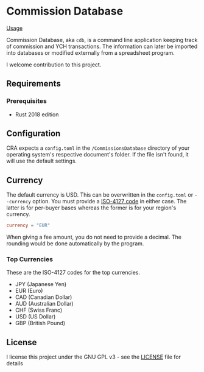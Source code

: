 # Commission Database

[Usage](Usage.md)

Commission Database, aka `cdb`, is a command line application keeping track of commission and YCH transactions. The information can later be imported into databases or modified externally from a spreadsheet program.

I welcome contribution to this project.

## Requirements

### Prerequisites

- Rust 2018 edition

## Configuration

CRA expects a ``config.toml`` in the ``/CommissionsDatabase`` directory of your operating system's respective document's folder. If the file isn't found, it will use the default settings.

## Currency

The default currency is USD. This can be overwritten in the ``config.toml`` or ``--currency`` option. You must provide a [ISO-4127 code](https://en.wikipedia.org/wiki/ISO_4217#Active_codes) in either case. The latter is for per-buyer bases whereas the former is for your region's currency.

```toml
currency = "EUR"
```

When giving a fee amount, you do not need to provide a decimal. The rounding would be done automatically by the program.

### Top Currencies

These are the ISO-4127 codes for the top currencies.

- JPY (Japanese Yen)
- EUR (Euro)
- CAD (Canadian Dollar)
- AUD (Australian Dollar)
- CHF (Swiss Franc)
- USD (US Dollar)
- GBP (British Pound)

## License

I license this project under the GNU GPL v3 - see the [LICENSE](LICENSE) file for details
